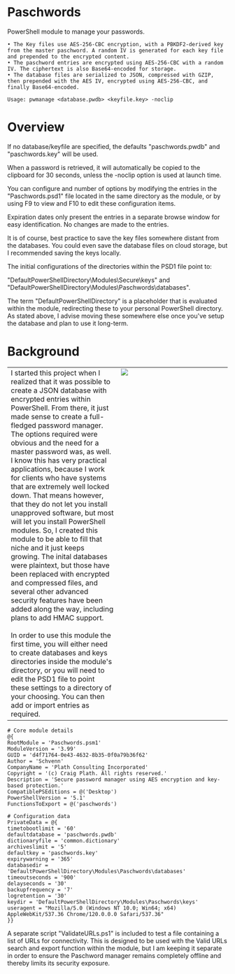 # Paschwords
PowerShell module to manage your passwords. 

    • The Key files use AES-256-CBC encryption, with a PBKDF2-derived key from the master paschword. A random IV is generated for each key file and prepended to the encrypted content.
    • The paschword entries are encrypted using AES-256-CBC with a random IV. The ciphertext is also Base64-encoded for storage.
    • The database files are serialized to JSON, compressed with GZIP, then prepended with the AES IV, encrypted using AES-256-CBC, and finally Base64-encoded.

    Usage: pwmanage <database.pwdb> <keyfile.key> -noclip

# Overview
If no database/keyfile are specified, the defaults "paschwords.pwdb" and "paschwords.key" will be used.

When a password is retrieved, it will automatically be copied to the clipboard for 30 seconds, unless the -noclip option is used at launch time.

You can configure and number of options by modifying the entries in the "Paschwords.psd1" file located in the same directory as the module, or by using F9 to view and F10 to edit these configuration items.

Expiration dates only present the entries in a separate browse window for easy identification. No changes are made to the entries.

It is of course, best practice to save the key files somewhere distant from the databases. You could even save the database files on cloud storage, but I recommended saving the keys locally.

The initial configurations of the directories within the PSD1 file point to:

"DefaultPowerShellDirectory\Modules\Secure\keys" and "DefaultPowerShellDirectory\Modules\Paschwords\databases".

The term "DefaultPowerShellDirectory" is a placeholder that is evaluated within the module, redirecting these to your personal PowerShell directory. As stated above, I advise moving these somewhere else once you've setup the database and plan to use it long-term.

# Background
<table border=0><td valign=top width=50%>
I started this project when I realized that it was possible to create a JSON database with encrypted entries within PowerShell.
From there, it just made sense to create a full-fledged password manager.
The options required were obvious and the need for a master password was, as well.
I know this has very practical applications, because I work for clients who have systems that are extremely well locked down.
That means however, that they do not let you install unapproved software, but most will let you install PowerShell modules.
So, I created this module to be able to fill that niche and it just keeps growing.
The inital databases were plaintext, but those have been replaced with encrypted and compressed files, and several other advanced security features have been added along the way, including plans to add HMAC support.
<br><br>
In order to use this module the first time, you will either need to create databases and keys directories inside the module's directory,
or you will need to edit the PSD1 file to point these settings to a directory of your choosing.
You can then add or import entries as required.
</td>
<td valign=top width=50%><img src="https://raw.githubusercontent.com/Schvenn/Secure/refs/heads/main/screenshots/Main%20Menu.png"></td>
</table>

    # Core module details
    @{
    RootModule = 'Paschwords.psm1'
    ModuleVersion = '3.99'
    GUID = 'd4f71764-0e43-4632-8b35-0f0a79b36f62'
    Author = 'Schvenn'
    CompanyName = 'Plath Consulting Incorporated'
    Copyright = '(c) Craig Plath. All rights reserved.'
    Description = 'Secure password manager using AES encryption and key-based protection.'
    CompatiblePSEditions = @('Desktop')
    PowerShellVersion = '5.1'
    FunctionsToExport = @('paschwords')
    
    # Configuration data
    PrivateData = @{
    timetobootlimit = '60'
    defaultdatabase = 'paschwords.pwdb'
    dictionaryfile = 'common.dictionary'
    archiveslimit = '5'
    defaultkey = 'paschwords.key'
    expirywarning = '365'
    databasedir = 'DefaultPowerShellDirectory\Modules\Paschwords\databases'
    timeoutseconds = '900'
    delayseconds = '30'
    backupfrequency = '7'
    logretention = '30'
    keydir = 'DefaultPowerShellDirectory\Modules\Paschwords\keys'
    useragent = "Mozilla/5.0 (Windows NT 10.0; Win64; x64) AppleWebKit/537.36 Chrome/120.0.0.0 Safari/537.36"
    }}

A separate script "ValidateURLs.ps1" is included to test a file containing a list of URLs for connectivity. This is designed to be used with the Valid URLs search and export function within the module, but I am keeping it separate in order to ensure the Paschword manager remains completely offline and thereby limits its security exposure.
